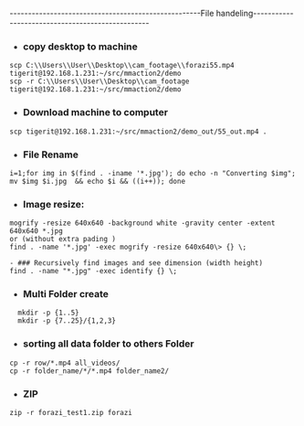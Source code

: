 ----------------------------------------------------File handeling-------------------------------------------------

- ### copy desktop to machine
```
scp C:\\Users\\User\\Desktop\\cam_footage\\forazi55.mp4 tigerit@192.168.1.231:~/src/mmaction2/demo
scp -r C:\\Users\\User\\Desktop\\cam_footage tigerit@192.168.1.231:~/src/mmaction2/demo
```
- ### Download machine to computer
```
scp tigerit@192.168.1.231:~/src/mmaction2/demo_out/55_out.mp4 . 
```
- ### File Rename
```
i=1;for img in $(find . -iname '*.jpg'); do echo -n "Converting $img"; mv $img $i.jpg  && echo $i && ((i++)); done
```
- ### Image resize: 
```
mogrify -resize 640x640 -background white -gravity center -extent 640x640 *.jpg
or (without extra pading )
find . -name '*.jpg' -exec mogrify -resize 640x640\> {} \;
```
```
- ### Recursively find images and see dimension (width height)
find . -name "*.jpg" -exec identify {} \;
```

- ### Multi Folder create
```
  mkdir -p {1..5}
  mkdir -p {7..25}/{1,2,3}
```

- ### sorting all data folder to others Folder
```
cp -r row/*.mp4 all_videos/
cp -r folder_name/*/*.mp4 folder_name2/
```
- ### ZIP
```
zip -r forazi_test1.zip forazi
```

